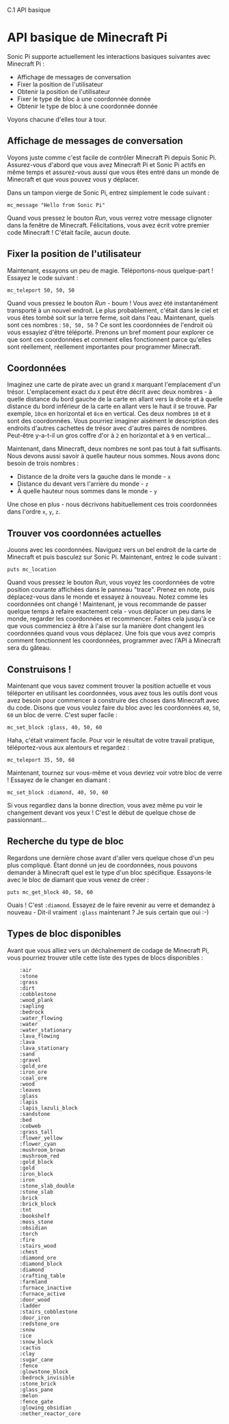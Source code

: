C.1 API basique

# API basique de Minecraft Pi

Sonic Pi supporte actuellement les interactions basiques suivantes avec Minecraft Pi :

* Affichage de messages de conversation
* Fixer la position de l'utilisateur
* Obtenir la position de l'utilisateur
* Fixer le type de bloc à une coordonnée donnée
* Obtenir le type de bloc à une coordonnée donnée


Voyons chacune d'elles tour à tour.

## Affichage de messages de conversation

Voyons juste comme c'est facile de contrôler Minecraft Pi depuis Sonic Pi. Assurez-vous d'abord que vous avez Minecraft Pi et Sonic Pi actifs en même temps et assurez-vous aussi que vous êtes entré dans un monde de Minecraft et que vous pouvez vous y déplacer.

Dans un tampon vierge de Sonic Pi, entrez simplement le code suivant :

```
mc_message "Hello from Sonic Pi"
```

Quand vous pressez le bouton *Run*, vous verrez votre message clignoter dans la fenêtre de Minecraft. Félicitations, vous avez écrit votre premier code Minecraft ! C'était facile, aucun doute.

## Fixer la position de l'utilisateur

Maintenant, essayons un peu de magie. Téléportons-nous quelque-part ! Essayez le code suivant :

```
mc_teleport 50, 50, 50
```

Quand vous pressez le bouton *Run* - boum ! Vous avez été instantanément transporté à un nouvel endroit. Le plus probablement, c'était dans le ciel et vous êtes tombé soit sur la terre ferme, soit dans l'eau. Maintenant, quels sont ces nombres : `50, 50, 50` ? Ce sont les coordonnées de l'endroit où vous essayiez d'être téléporté. Prenons un bref moment pour explorer ce que sont ces coordonnées et comment elles fonctionnent parce qu'elles sont réellement, réellement importantes pour programmer Minecraft.

## Coordonnées

Imaginez une carte de pirate avec un grand `X` marquant l'emplacement d'un trésor. L'emplacement exact du `X` peut être décrit avec deux nombres - à quelle distance du bord gauche de la carte en allant vers la droite et à quelle distance du bord inférieur de la carte en allant vers le haut il se trouve. Par exemple, `10cm` en horizontal et `8cm` en vertical. Ces deux nombres `10` et `8` sont des coordonnées. Vous pourriez imaginer aisément le description des endroits d'autres cachettes de trésor avec d'autres paires de nombres. Peut-être y-a-t-il un gros coffre d'or à `2` en horizontal et à `9` en vertical...

Maintenant, dans Minecraft, deux nombres ne sont pas tout à fait suffisants. Nous devons aussi savoir à quelle hauteur nous sommes. Nous avons donc besoin de trois nombres :

* Distance de la droite vers la gauche dans le monde - `x`
* Distance du devant vers l'arrière du monde - `z`
* À quelle hauteur nous sommes dans le monde - `y`

Une chose en plus - nous décrivons habituellement ces trois coordonnées dans l'ordre `x`, `y`, `z`.

## Trouver vos coordonnées actuelles

Jouons avec les coordonnées. Naviguez vers un bel endroit de la carte de Minecraft et puis basculez sur Sonic Pi. Maintenant, entrez le code suivant :

```
puts mc_location
```

Quand vous pressez le bouton *Run*, vous voyez les coordonnées de votre position courante affichées dans le panneau "trace". Prenez en note, puis déplacez-vous dans le monde et essayez à nouveau. Notez comme les coordonnées ont changé ! Maintenant, je vous recommande de passer quelque temps à refaire exactement cela - vous déplacer un peu dans le monde, regarder les coordonnées et recommencer. Faites cela jusqu'à ce que vous commenciez à être à l'aise sur la manière dont changent les coordonnées quand vous vous déplacez. Une fois que vous avez compris comment fonctionnent les coordonnées, programmer avec l'API à Minecraft sera du gâteau.

## Construisons !

Maintenant que vous savez comment trouver la position actuelle et vous téléporter en utilisant les coordonnées, vous avez tous les outils dont vous avez besoin pour commencer à construire des choses dans Minecraft avec du code. Disons que vous voulez faire du bloc avec les coordonnées `40`, `50`, `60` un bloc de verre. C'est super facile :

```
mc_set_block :glass, 40, 50, 60
```

Haha, c'était vraiment facile. Pour voir le résultat de votre travail pratique, téléportez-vous aux alentours et regardez :

```
mc_teleport 35, 50, 60
```

Maintenant, tournez sur vous-même et vous devriez voir votre bloc de verre ! Essayez de le changer en diamant :

```
mc_set_block :diamond, 40, 50, 60
```

Si vous regardiez dans la bonne direction, vous avez même pu voir le changement devant vos yeux ! C'est le début de quelque chose de passionnant...

## Recherche du type de bloc

Regardons une dernière chose avant d'aller vers quelque chose d'un peu plus compliqué. Étant donné un jeu de coordonnées, nous pouvons demander à Minecraft quel est le type d'un bloc spécifique. Essayons-le avec le bloc de diamant que vous venez de créer :

```
puts mc_get_block 40, 50, 60
```

Ouais ! C'est `:diamond`. Essayez de le faire revenir au verre et demandez à nouveau - Dit-il vraiment `:glass` maintenant ? Je suis certain que oui :-)

## Types de bloc disponibles

Avant que vous alliez vers un déchaînement de codage de Minecraft Pi, vous pourriez trouver utile cette liste des types de blocs disponibles :

```
    :air
    :stone
    :grass
    :dirt
    :cobblestone
    :wood_plank
    :sapling
    :bedrock
    :water_flowing
    :water
    :water_stationary
    :lava_flowing
    :lava
    :lava_stationary
    :sand
    :gravel
    :gold_ore
    :iron_ore
    :coal_ore
    :wood
    :leaves
    :glass
    :lapis
    :lapis_lazuli_block
    :sandstone
    :bed
    :cobweb
    :grass_tall
    :flower_yellow
    :flower_cyan
    :mushroom_brown
    :mushroom_red
    :gold_block
    :gold
    :iron_block
    :iron
    :stone_slab_double
    :stone_slab
    :brick
    :brick_block
    :tnt
    :bookshelf
    :moss_stone
    :obsidian
    :torch
    :fire
    :stairs_wood
    :chest
    :diamond_ore
    :diamond_block
    :diamond
    :crafting_table
    :farmland
    :furnace_inactive
    :furnace_active
    :door_wood
    :ladder
    :stairs_cobblestone
    :door_iron
    :redstone_ore
    :snow
    :ice
    :snow_block
    :cactus
    :clay
    :sugar_cane
    :fence
    :glowstone_block
    :bedrock_invisible
    :stone_brick
    :glass_pane
    :melon
    :fence_gate
    :glowing_obsidian
    :nether_reactor_core
```
